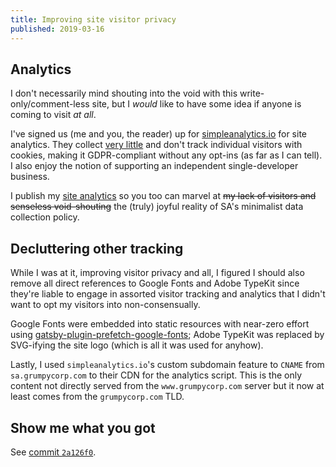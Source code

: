 ```yaml
---
title: Improving site visitor privacy
published: 2019-03-16
---
```


## Analytics

I don't necessarily mind shouting into the void with this write-only/comment-less site,
but I _would_ like to have some idea if anyone is coming to visit _at all_.

I've signed us (me and you, the reader) up for [simpleanalytics.io](https://simpleanalytics.io)
for site analytics. They collect [very little](https://simpleanalytics.io/what-we-collect)
and don't track individual visitors with cookies, making it GDPR-compliant without any opt-ins (as far as I can tell).
I also enjoy the notion of supporting an independent single-developer business.

I publish my [site analytics](https://simpleanalytics.io/grumpycorp.com) so you too can marvel at
~~my lack of visitors and senseless void-shouting~~ the (truly) joyful reality of SA's minimalist data collection policy.

## Decluttering other tracking

While I was at it, improving visitor privacy and all, I figured I should also remove all direct references to Google Fonts and Adobe TypeKit
since they're liable to engage in assorted visitor tracking and analytics that I didn't want to opt my visitors into non-consensually.

Google Fonts were embedded into static resources with near-zero effort using [gatsby-plugin-prefetch-google-fonts](https://www.gatsbyjs.org/packages/gatsby-plugin-prefetch-google-fonts/);
Adobe TypeKit was replaced by SVG-ifying the site logo (which is all it was used for anyhow).

Lastly, I used `simpleanalytics.io`'s custom subdomain feature to `CNAME` from `sa.grumpycorp.com` to their CDN
for the analytics script. This is the only content not directly served from the `www.grumpycorp.com` server
but it now at least comes from the `grumpycorp.com` TLD.

## Show me what you got

See [commit `2a126f0`](https://github.com/rgiese/www-grumpycorp-com/commit/2a126f04529287918922aa1682bbafaaa22c2416).
